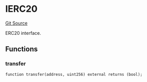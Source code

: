 # IERC20
[Git Source](https://github.com/NaniDAO/accounts/blob/0bdf20bcc3f8bed754d4be8075e960ae6f46a676/src/validators/PaymentValidator.sol)

ERC20 interface.


## Functions
### transfer


```solidity
function transfer(address, uint256) external returns (bool);
```

